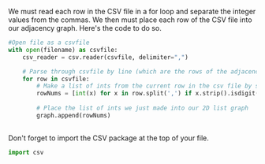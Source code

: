 <!-- title={fileReader()} -->

<!-- concepts={File Input Output, Parsing CSV Files, 2D Lists} -->

<!--badges={Python:30,Algorithms:60}-->

We must read each row in the CSV file in a for loop and separate the integer values from the commas. We then must place each row of the CSV file into our adjacency graph. Here's the code to do so.

```Python
#Open file as a csvfile
with open(filename) as csvfile:
    csv_reader = csv.reader(csvfile, delimiter=",")

    # Parse through csvfile by line (which are the rows of the adjacency matrix in our case)
    for row in csvfile:
        # Make a list of ints from the current row in the csv file by splitting the numbers from the ,
        rowNums = [int(x) for x in row.split(',') if x.strip().isdigit()]
        
        # Place the list of ints we just made into our 2D list graph
        graph.append(rowNums)
    
```

Don't forget to import the CSV package at the top of your file.

```Python
import csv
```
